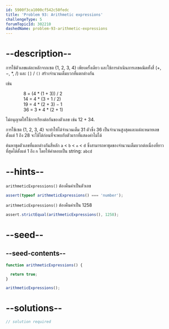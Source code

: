 ```yaml
---
id: 5900f3ca1000cf542c50fedc
title: 'Problem 93: Arithmetic expressions'
challengeType: 5
forumTopicId: 302210
dashedName: problem-93-arithmetic-expressions
---
```


# --description--

การใช้ตัวเลขแต่ละหลักจากเซต {1, 2, 3, 4} เพียงครั้งเดียว และใช้การดำเนินการเลขคณิตทั้งสี่ (+, −, \*, /) และ `[]` / `()` สร้างจำนวนเต็มบวกที่แตกต่างกัน

เช่น

<div style='margin-left: 4em;'>
  8 = (4 * (1 + 3)) / 2<br>
  14 = 4 * (3 + 1 / 2)<br>
  19 = 4 * (2 + 3) − 1<br>
  36 = 3 * 4 * (2 + 1)
</div>

ไม่อนุญาตให้ใช้การเรียงต่อกันของตัวเลข เช่น 12 + 34.

การใช้เซต {1, 2, 3, 4} จะทำให้ได้จำนวนเต็ม 31 ตัวซึ่ง 36 เป็นจำนวนสูงสุดและแต่ละหมายเลขตั้งแต่ 1 ถึง 28 จะใช้ได้ก่อนที่จะพบกับตัวแรกที่แสดงค่าไม่ได้

ค้นหาชุดตัวเลขที่แตกต่างกันสี่หลัก `a` &lt; `b` &lt; `ค` &lt; `d` ซึ่งสามารถหาชุดของจำนวนเต็มบวกต่อเนื่องที่ยาวที่สุดได้ตั้งแต่ 1 ถึง `n` โดยให้คำตอบเป็น string: `abcd`

# --hints--

`arithmeticExpressions()` ต้องคืนค่าเป็นตัวเลข

```js
assert(typeof arithmeticExpressions() === 'number');
```

`arithmeticExpressions()` ต้องคืนค่าเป็น 1258

```js
assert.strictEqual(arithmeticExpressions(), 1258);
```

# --seed--

## --seed-contents--

```js
function arithmeticExpressions() {

  return true;
}

arithmeticExpressions();
```

# --solutions--

```js
// solution required
```
